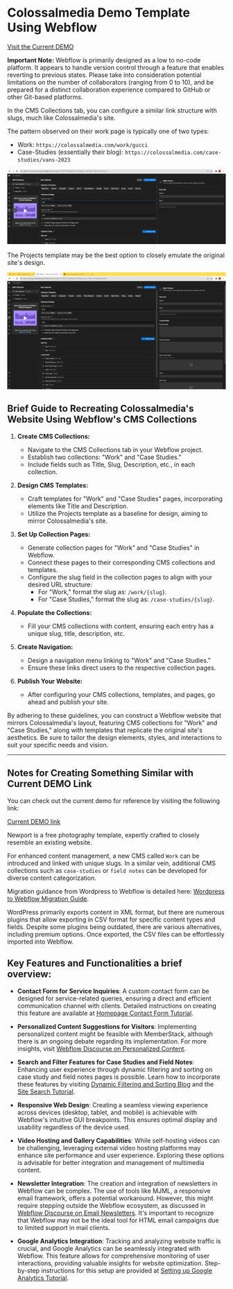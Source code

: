 # Colossalmedia Demo Template Using Webflow

[Visit the Current DEMO](https://demo-colossal-media.webflow.io/)

**Important Note:** Webflow is primarily designed as a low to no-code platform. It appears to handle version control through a feature that enables reverting to previous states. Please take into consideration potential limitations on the number of collaborators (ranging from 0 to 10), and be prepared for a distinct collaboration experience compared to GitHub or other Git-based platforms.

In the CMS Collections tab, you can configure a similar link structure with slugs, much like Colossalmedia's site.

The pattern observed on their work page is typically one of two types:
- Work: `https://colossalmedia.com/work/gucci`
- Case-Studies (essentially their blog): `https://colossalmedia.com/case-studies/vans-2023`

![Webflow CMS Collection Menu](webflow-cms-collection-menu.png)

The Projects template may be the best option to closely emulate the original site's design.

![Projects template](projects-template.png)

## Brief Guide to Recreating Colossalmedia's Website Using Webflow's CMS Collections

1. **Create CMS Collections:**
   - Navigate to the CMS Collections tab in your Webflow project.
   - Establish two collections: "Work" and "Case Studies."
   - Include fields such as Title, Slug, Description, etc., in each collection.

2. **Design CMS Templates:**
   - Craft templates for "Work" and "Case Studies" pages, incorporating elements like Title and Description.
   - Utilize the Projects template as a baseline for design, aiming to mirror Colossalmedia's site.

3. **Set Up Collection Pages:**
   - Generate collection pages for "Work" and "Case Studies" in Webflow.
   - Connect these pages to their corresponding CMS collections and templates.
   - Configure the slug field in the collection pages to align with your desired URL structure:
     - For "Work," format the slug as: `/work/{slug}`.
     - For "Case Studies," format the slug as: `/case-studies/{slug}`.

4. **Populate the Collections:**
   - Fill your CMS collections with content, ensuring each entry has a unique slug, title, description, etc.

5. **Create Navigation:**
   - Design a navigation menu linking to "Work" and "Case Studies."
   - Ensure these links direct users to the respective collection pages.

6. **Publish Your Website:**
   - After configuring your CMS collections, templates, and pages, go ahead and publish your site.

By adhering to these guidelines, you can construct a Webflow website that mirrors Colossalmedia's layout, featuring CMS collections for "Work" and "Case Studies," along with templates that replicate the original site's aesthetics. Be sure to tailor the design elements, styles, and interactions to suit your specific needs and vision.

---

## Notes for Creating Something Similar with Current DEMO Link

You can check out the current demo for reference by visiting the following link:

[Current DEMO link](https://demo-colossal-media.webflow.io/)

Newport is a free photography template, expertly crafted to closely resemble an existing website.

For enhanced content management, a new CMS called `Work` can be introduced and linked with unique slugs. In a similar vein, additional CMS collections such as `case-studies` or `field notes` can be developed for diverse content categorization.

Migration guidance from Wordpress to Webflow is detailed here: 
[Wordpress to Webflow Migration Guide](https://university.webflow.com/lesson/migrate-from-wordpress-to-webflow-cms?topics=cms-dynamic-content).

WordPress primarily exports content in XML format, but there are numerous plugins that allow exporting in CSV format for specific content types and fields. Despite some plugins being outdated, there are various alternatives, including premium options. Once exported, the CSV files can be effortlessly imported into Webflow.

## Key Features and Functionalities a brief overview:

- **Contact Form for Service Inquiries**: 
  A custom contact form can be designed for service-related queries, ensuring a direct and efficient communication channel with clients. Detailed instructions on creating this feature are available at [Homepage Contact Form Tutorial](https://university.webflow.com/lesson/homepage-contact-form).

- **Personalized Content Suggestions for Visitors**: 
  Implementing personalized content might be feasible with MemberStack, although there is an ongoing debate regarding its implementation. For more insights, visit [Webflow Discourse on Personalized Content](https://discourse.webflow.com/t/displaying-personalised-content/99742/5).

- **Search and Filter Features for Case Studies and Field Notes**:
  Enhancing user experience through dynamic filtering and sorting on case study and field notes pages is possible. Learn how to incorporate these features by visiting [Dynamic Filtering and Sorting Blog](https://webflow.com/blog/dynamic-filtering-and-sorting) and the [Site Search Tutorial](https://university.webflow.com/lesson/site-search?topics=elements).

- **Responsive Web Design**:
  Creating a seamless viewing experience across devices (desktop, tablet, and mobile) is achievable with Webflow's intuitive GUI breakpoints. This ensures optimal display and usability regardless of the device used.

- **Video Hosting and Gallery Capabilities**:
  While self-hosting videos can be challenging, leveraging external video hosting platforms may enhance site performance and user experience. Exploring these options is advisable for better integration and management of multimedia content.

- **Newsletter Integration**:
  The creation and integration of newsletters in Webflow can be complex. The use of tools like MJML, a responsive email framework, offers a potential workaround. However, this might require stepping outside the Webflow ecosystem, as discussed in [Webflow Discourse on Email Newsletters](https://discourse.webflow.com/t/can-you-create-an-email-newsletter-in-webflow/251928). It's important to recognize that Webflow may not be the ideal tool for HTML email campaigns due to limited support in mail clients.

- **Google Analytics Integration**:
  Tracking and analyzing website traffic is crucial, and Google Analytics can be seamlessly integrated with Webflow. This feature allows for comprehensive monitoring of user interactions, providing valuable insights for website optimization. Step-by-step instructions for this setup are provided at [Setting up Google Analytics Tutorial](https://university.webflow.com/lesson/set-up-google-analytics?topics=seo).
